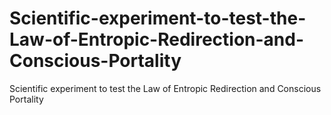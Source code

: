 # Scientific-experiment-to-test-the-Law-of-Entropic-Redirection-and-Conscious-Portality
Scientific experiment to test the Law of Entropic Redirection and Conscious Portality
